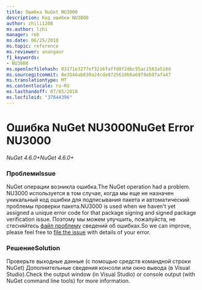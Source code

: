 ```yaml
---
title: Ошибка NuGet NU3000
description: Код ошибки NU3000
author: zhili1208
ms.author: lzhi
manager: rob
ms.date: 06/25/2018
ms.topic: reference
ms.reviewer: anangaur
f1_keywords:
- NU3000
ms.openlocfilehash: 03171e3277ef3216faffd0f2dbc95ac1563a510d
ms.sourcegitcommit: 8e3546ab630a24cde8725610b6a68f8eb87afa47
ms.translationtype: MT
ms.contentlocale: ru-RU
ms.lasthandoff: 07/05/2018
ms.locfileid: "37844396"
---
```

# <a name="nuget-error-nu3000"></a><span data-ttu-id="1f51f-103">Ошибка NuGet NU3000</span><span class="sxs-lookup"><span data-stu-id="1f51f-103">NuGet Error NU3000</span></span>

<span data-ttu-id="1f51f-104">*NuGet 4.6.0+*</span><span class="sxs-lookup"><span data-stu-id="1f51f-104">*NuGet 4.6.0+*</span></span>

### <a name="issue"></a><span data-ttu-id="1f51f-105">Проблеми</span><span class="sxs-lookup"><span data-stu-id="1f51f-105">Issue</span></span>
<span data-ttu-id="1f51f-106">NuGet операции возникла ошибка.</span><span class="sxs-lookup"><span data-stu-id="1f51f-106">The NuGet operation had a problem.</span></span> <span data-ttu-id="1f51f-107">NU3000 используется в том случае, когда мы еще не назначен уникальный код ошибки для подписывания пакета и автоматический проблемы проверки пакета.</span><span class="sxs-lookup"><span data-stu-id="1f51f-107">NU3000 is used when we haven't yet assigned a unique error code for that package signing and signed package verification issue.</span></span> <span data-ttu-id="1f51f-108">Поэтому мы можем улучшить, пожалуйста, не стесняйтесь [файл проблему](https://github.com/nuget/home/issues) сведений об ошибках.</span><span class="sxs-lookup"><span data-stu-id="1f51f-108">So we can improve, please feel free to [file the issue](https://github.com/nuget/home/issues) with details of your error.</span></span>

### <a name="solution"></a><span data-ttu-id="1f51f-109">Решение</span><span class="sxs-lookup"><span data-stu-id="1f51f-109">Solution</span></span>
<span data-ttu-id="1f51f-110">Проверьте выходные данные (с помощью средств командной строки NuGet) Дополнительные сведения консоли или окно вывода (в Visual Studio).</span><span class="sxs-lookup"><span data-stu-id="1f51f-110">Check the output window (in Visual Studio) or console output (with NuGet command line tools) for more information.</span></span>

